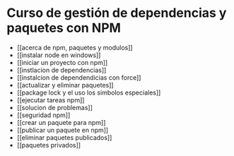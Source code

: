 # Curso de gestión de dependencias y paquetes con NPM

* [[acerca de npm, paquetes y modulos]]
* [[instalar node en windows]]
* [[iniciar un proyecto con npm]]
* [[instlacion de dependencias]]
* [[instalcion de dependendicias con force]]
* [[actualizar y eliminar paquetes]]
* [[package lock y el uso los simbolos  especiales]]
* [[ejecutar tareas npm]]
* [[solucion de problemas]]
* [[seguridad npm]]
* [[crear un paquete para npm]]
* [[publicar un paquete en npm]]
* [[eliminar paquetes publicados]]
* [[paquetes privados]]